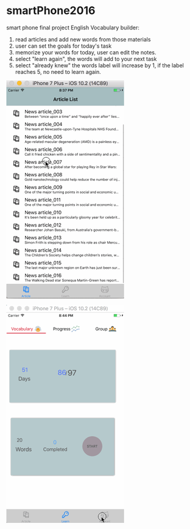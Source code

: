 # smartPhone2016
smart phone final project
English Vocabulary builder:
  1. read articles and add new words from those materials
  2. user can set the goals for today's task
  3. memorize your words for today, user can edit the notes.
  4. select "learn again", the words will add to your next task
  5. select "already knew" the words label will increase by 1, if the label reaches 5, no need to learn again.
  
  ![img](https://github.com/FeifeifeiGit/smartPhone2016/blob/master/vocabularyBuilder-1.gif)
  
  
  ![img](https://github.com/FeifeifeiGit/smartPhone2016/blob/master/vocabularyBuilder-2.gif)
